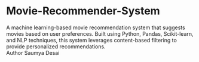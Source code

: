 # Movie-Recommender-System
A machine learning-based movie recommendation system that suggests movies based on user preferences. Built using Python, Pandas, Scikit-learn, and NLP techniques, this system leverages content-based filtering to provide personalized recommendations.
<br>
Author Saumya Desai
